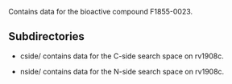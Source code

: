 Contains data for the bioactive compound F1855-0023.

## Subdirectories

- cside/ contains data for the C-side search space on rv1908c.

- nside/ contains data for the N-side search space on rv1908c.

